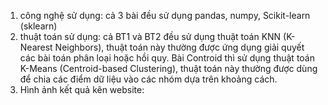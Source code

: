 1. công nghệ sử dụng: 
cả 3 bài đều sử dụng pandas, numpy, Scikit-learn (sklearn)
2. thuật toán sử dụng:
cả BT1 và BT2 đều sử dụng thuật toán KNN (K-Nearest Neighbors), thuật toán này thường được ứng dụng giải quyết các bài toán phân loại hoặc hồi quy.
Bài Controid thì sử dụng thuật toán K-Means (Centroid-based Clustering), thuật toán này thường được dùng để chia các điểm dữ liệu vào các nhóm dựa trên khoảng cách.
3. Hình ảnh kết quả kên website:

